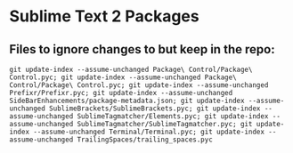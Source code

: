 Sublime Text 2 Packages
=======================

Files to ignore changes to but keep in the repo:
------------------------------------------------

`git update-index --assume-unchanged Package\ Control/Package\ Control.pyc;
git update-index --assume-unchanged Package\ Control/Package\ Control.pyc;
git update-index --assume-unchanged Prefixr/Prefixr.pyc;
git update-index --assume-unchanged SideBarEnhancements/package-metadata.json;
git update-index --assume-unchanged SublimeBrackets/SublimeBrackets.pyc;
git update-index --assume-unchanged SublimeTagmatcher/Elements.pyc;
git update-index --assume-unchanged SublimeTagmatcher/SublimeTagmatcher.pyc;
git update-index --assume-unchanged Terminal/Terminal.pyc;
git update-index --assume-unchanged TrailingSpaces/trailing_spaces.pyc`